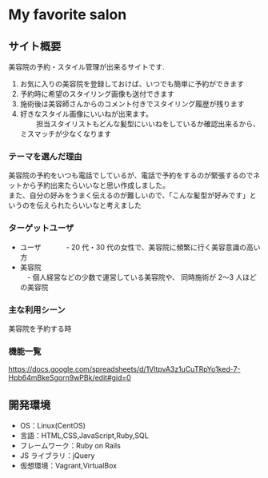 # My favorite salon

## サイト概要

美容院の予約・スタイル管理が出来るサイトです. 　　 
 1. お気に入りの美容院を登録しておけば、いつでも簡単に予約ができます
 2. 予約時に希望のスタイリング画像も送付できます
 3. 施術後は美容師さんからのコメント付きでスタイリング履歴が残ります
 4. 好きなスタイル画像にいいねが出来ます。  
　　 担当スタイリストもどんな髪型にいいねをしているか確認出来るから、ミスマッチが少なくなります

### テーマを選んだ理由

美容院の予約をいつも電話でしているが、電話で予約をするのが緊張するのでネットから予約出来たらいいなと思い作成しました。  
また、自分の好みをうまく伝えるのが難しいので、「こんな髪型が好みです」というのを伝えられたらいいなと考えました

### ターゲットユーザ

- ユーザ  　　
　- 20 代・30 代の女性で、美容院に頻繁に行く美容意識の高い方　　
- 美容院  
　- 個人経営などの少数で運営している美容院や、 同時施術が 2〜3 人ほどの美容院

### 主な利用シーン

美容院を予約する時

### 機能一覧

https://docs.google.com/spreadsheets/d/1VltpvA3z1uCuTRpYo1ked-7-Hpb64mBkeSgorn9wPBk/edit#gid=0

## 開発環境

- OS：Linux(CentOS)
- 言語：HTML,CSS,JavaScript,Ruby,SQL
- フレームワーク：Ruby on Rails
- JS ライブラリ：jQuery
- 仮想環境：Vagrant,VirtualBox
